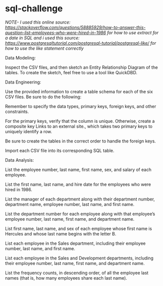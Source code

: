 # sql-challenge

*NOTE- I used this online source: https://stackoverflow.com/questions/58885929/how-to-answer-this-question-list-employees-who-were-hired-in-1986 for how to use extract for a date in SQL and i used this source: https://www.postgresqltutorial.com/postgresql-tutorial/postgresql-like/ for how to use the like statement correctly*

Data Modeling:

Inspect the CSV files, and then sketch an Entity Relationship Diagram of the tables. To create the sketch, feel free to use a tool like QuickDBD. 

Data Engineering:

Use the provided information to create a table schema for each of the six CSV files. Be sure to do the following:

Remember to specify the data types, primary keys, foreign keys, and other constraints.

For the primary keys, verify that the column is unique. Otherwise, create a composite key Links to an external site., which takes two primary keys to uniquely identify a row.

Be sure to create the tables in the correct order to handle the foreign keys.

Import each CSV file into its corresponding SQL table.

Data Analysis:

List the employee number, last name, first name, sex, and salary of each employee.

List the first name, last name, and hire date for the employees who were hired in 1986.

List the manager of each department along with their department number, department name, employee number, last name, and first name.

List the department number for each employee along with that employee’s employee number, last name, first name, and department name.

List first name, last name, and sex of each employee whose first name is Hercules and whose last name begins with the letter B.

List each employee in the Sales department, including their employee number, last name, and first name.

List each employee in the Sales and Development departments, including their employee number, last name, first name, and department name.

List the frequency counts, in descending order, of all the employee last names (that is, how many employees share each last name).
